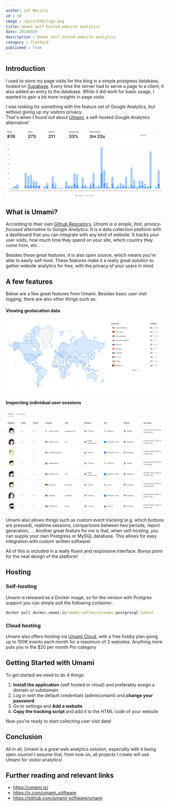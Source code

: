 ```yaml
---
author: Jef Meijvis
id : 30
image : /post/030/logo.png
title: Umami self hosted website analytics
date: 20240929
description : Umami self hosted website analytics
category : frontend
published : true
---
```


## Introduction
I used to store my page visits for this blog in a simple postgress database, hosted on [Supabase](https://supabase.com/).
Every time the server had to serve a page to a client, it also added an entry to the database. 
While it did work for basic usage, I wanted to gain a bit more insights in page visits.

I was looking for something with the feature set of Google Analytics, but without giving up my visitors privacy.  
That's when I found out about [Umami](https://umami.is/), a self-hosted Google Analytics alternative!

![Website views since I enabled Unami](images/umami-view-light.png)


## What is Umami?
According to their own [Github Repository](https://github.com/umami-software/umami), *Umami is a simple, fast, privacy-focused alternative to Google Analytics*.
It is a data collection platform with a dashboard that you can integrate with any kind of website. 
It tracks your user visits, how much time they spend on your site, which country they come from, etc.. .

Besides these great features, it is also open source, which means you're able to easily self-host.
These features make it a really great solution to gather website analytics for free, with the privacy of your users in mind. 


## A few features
Below are a few great features from Umami. 
Besides basic user visit logging, there are also other things such as:
#### Viewing geolocation data
![Overview of geolocation data](images/map-light.png)
#### Inspecting individual user sessions
![Inspect individual user sessions](images/sessions-light.png)

Umami also allows things such as custom event tracking (e.g. which buttons are pressed), realtime sessions, comparisons between two periods, report generation, ...
Another great feature for me is that, when self-hosting, you can supply your own Postgress or MySQL database.
This allows for easy integration with custom written software!

All of this is included in a really fluent and responsive interface. 
Bonus point for the neat design of the platform!

## Hosting
### Self-hosting
Umami is released as a Docker image, so for the version with Postgres support you can simply pull the following container:

```cmd
docker pull docker.umami.is/umami-software/umami:postgresql-latest
```

### Cloud hosting
Umami also offers hosting via [Umami Cloud](https://umami.is/pricing), with a free hobby plan going up to 100K events each month for a maximum of 3 websites.
Anything more puts you in the $20 per month *Pro* category

## Getting Started with Umami
To get started we need to do 4 things:
1. **Install the application** (self hosted or cloud) and preferably assign a domain or subdomain 
2. Log in with the default credentials (admin/umami) and **change your password**
3. Go to settings and **Add a website**
4. **Copy the tracking script** and add it to the HTML code of your website

Now you're ready to start collecting user visit data!

## Conclusion
All in all, Umami is a great web analytics solution, especially with it being open source!
I assume that, from now on, all projects I create will use Umami for visitor analytics!

## Further reading and relevant links
- https://umami.is/
- https://x.com/umami_software
- https://github.com/umami-software/umami

